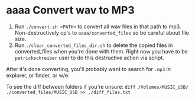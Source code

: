 # aaaa Convert wav to MP3

1. Run `./convert.sh <PATH>` to convert all wav files in that path to mp3.
   Non-destructively cp's to `aaaa/converted_files` so be careful about file
   size.
2. Run `./clear_converted_files_dir.sh` to delete the copied files in
   converted_files when you're done with them. Right now you have to be
   `patrickschreiber` user to do this destructive action via script.

After it's done converting, you'll probably want to search for `.mp3` in
explorer, or finder, or w/e.

To see the diff between folders if you're unsure:
`diff /Volumes/MUSIC_USB/ ./converted_files/MUSIC_USB >> ./diff_files.txt`
